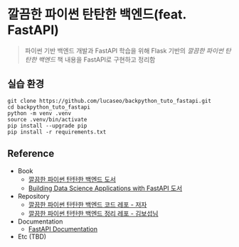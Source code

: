 # 깔끔한 파이썬 탄탄한 백엔드(feat. FastAPI)

> 파이썬 기반 백엔드 개발과 FastAPI 학습을 위해 Flask 기반의 _깔끔한 파이썬 탄탄한 백엔드_ 책 내용을 FastAPI로 구현하고 정리함 

## 실습 환경

```shell
git clone https://github.com/lucaseo/backpython_tuto_fastapi.git
cd backpython_tuto_fastapi
python -m venv .venv
source .venv/bin/activate
pip install --upgrade pip
pip install -r requirements.txt
```


## Reference

- Book
  - [깔끔한 파이썬 탄탄한 백엔드 도서](https://product.kyobobook.co.kr/detail/S000001890858)
  - [Building Data Science Applications with FastAPI 도서](https://books.google.co.kr/books?id=R3c_EAAAQBAJ&printsec=frontcover&dq=building+data+science+applications+with+fastapi&hl=en&sa=X&redir_esc=y#v=onepage&q=building%20data%20science%20applications%20with%20fastapi&f=false)
- Repository
  - [깔끔한 파이썬 탄탄한 백엔드 코드 레포 - 저자](https://github.com/bjpublic/backpython)
  - [깔끔한 파이썬 탄탄한 백엔드 정리 레포 - 김보섭님](https://github.com/seopbo/flask101)
- Documentation
  - [FastAPI Documentation](https://fastapi.tiangolo.com/)
- Etc (TBD)